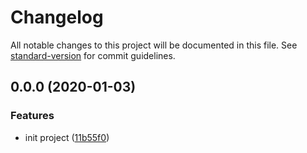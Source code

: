 # Changelog

All notable changes to this project will be documented in this file. See [standard-version](https://github.com/conventional-changelog/standard-version) for commit guidelines.

## 0.0.0 (2020-01-03)


### Features

* init project ([11b55f0](https://github.com/hyphaene-npm/prismafire/commit/11b55f0f8e24a7b9de8a32fd23956e75a0936c16))
